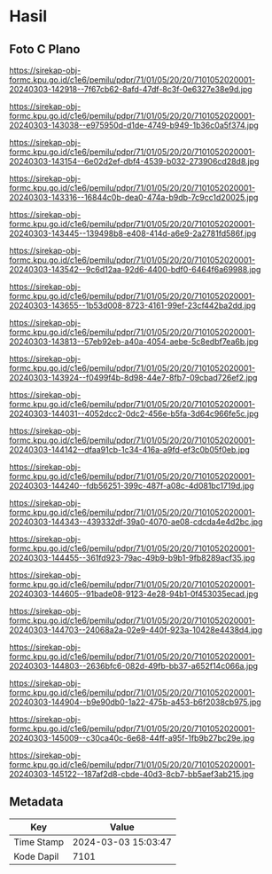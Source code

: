 # Hasil

## Foto C Plano

https://sirekap-obj-formc.kpu.go.id/c1e6/pemilu/pdpr/71/01/05/20/20/7101052020001-20240303-142918--7f67cb62-8afd-47df-8c3f-0e6327e38e9d.jpg

https://sirekap-obj-formc.kpu.go.id/c1e6/pemilu/pdpr/71/01/05/20/20/7101052020001-20240303-143038--e975950d-d1de-4749-b949-1b36c0a5f374.jpg

https://sirekap-obj-formc.kpu.go.id/c1e6/pemilu/pdpr/71/01/05/20/20/7101052020001-20240303-143154--6e02d2ef-dbf4-4539-b032-273906cd28d8.jpg

https://sirekap-obj-formc.kpu.go.id/c1e6/pemilu/pdpr/71/01/05/20/20/7101052020001-20240303-143316--16844c0b-dea0-474a-b9db-7c9cc1d20025.jpg

https://sirekap-obj-formc.kpu.go.id/c1e6/pemilu/pdpr/71/01/05/20/20/7101052020001-20240303-143445--139498b8-e408-414d-a6e9-2a2781fd586f.jpg

https://sirekap-obj-formc.kpu.go.id/c1e6/pemilu/pdpr/71/01/05/20/20/7101052020001-20240303-143542--9c6d12aa-92d6-4400-bdf0-6464f6a69988.jpg

https://sirekap-obj-formc.kpu.go.id/c1e6/pemilu/pdpr/71/01/05/20/20/7101052020001-20240303-143655--1b53d008-8723-4161-99ef-23cf442ba2dd.jpg

https://sirekap-obj-formc.kpu.go.id/c1e6/pemilu/pdpr/71/01/05/20/20/7101052020001-20240303-143813--57eb92eb-a40a-4054-aebe-5c8edbf7ea6b.jpg

https://sirekap-obj-formc.kpu.go.id/c1e6/pemilu/pdpr/71/01/05/20/20/7101052020001-20240303-143924--f0499f4b-8d98-44e7-8fb7-09cbad726ef2.jpg

https://sirekap-obj-formc.kpu.go.id/c1e6/pemilu/pdpr/71/01/05/20/20/7101052020001-20240303-144031--4052dcc2-0dc2-456e-b5fa-3d64c966fe5c.jpg

https://sirekap-obj-formc.kpu.go.id/c1e6/pemilu/pdpr/71/01/05/20/20/7101052020001-20240303-144142--dfaa91cb-1c34-416a-a9fd-ef3c0b05f0eb.jpg

https://sirekap-obj-formc.kpu.go.id/c1e6/pemilu/pdpr/71/01/05/20/20/7101052020001-20240303-144240--fdb56251-399c-487f-a08c-4d081bc1719d.jpg

https://sirekap-obj-formc.kpu.go.id/c1e6/pemilu/pdpr/71/01/05/20/20/7101052020001-20240303-144343--439332df-39a0-4070-ae08-cdcda4e4d2bc.jpg

https://sirekap-obj-formc.kpu.go.id/c1e6/pemilu/pdpr/71/01/05/20/20/7101052020001-20240303-144455--361fd923-79ac-49b9-b9b1-9fb8289acf35.jpg

https://sirekap-obj-formc.kpu.go.id/c1e6/pemilu/pdpr/71/01/05/20/20/7101052020001-20240303-144605--91bade08-9123-4e28-94b1-0f453035ecad.jpg

https://sirekap-obj-formc.kpu.go.id/c1e6/pemilu/pdpr/71/01/05/20/20/7101052020001-20240303-144703--24068a2a-02e9-440f-923a-10428e4438d4.jpg

https://sirekap-obj-formc.kpu.go.id/c1e6/pemilu/pdpr/71/01/05/20/20/7101052020001-20240303-144803--2636bfc6-082d-49fb-bb37-a652f14c066a.jpg

https://sirekap-obj-formc.kpu.go.id/c1e6/pemilu/pdpr/71/01/05/20/20/7101052020001-20240303-144904--b9e90db0-1a22-475b-a453-b6f2038cb975.jpg

https://sirekap-obj-formc.kpu.go.id/c1e6/pemilu/pdpr/71/01/05/20/20/7101052020001-20240303-145009--c30ca40c-6e68-44ff-a95f-1fb9b27bc29e.jpg

https://sirekap-obj-formc.kpu.go.id/c1e6/pemilu/pdpr/71/01/05/20/20/7101052020001-20240303-145122--187af2d8-cbde-40d3-8cb7-bb5aef3ab215.jpg


## Metadata

| Key        | Value               |
| ---------- | ------------------- |
| Time Stamp | 2024-03-03 15:03:47 |
| Kode Dapil | 7101                |



